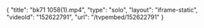 {
    "title": "bk71 1058(1).mp4",
    "type": "solo",
    "layout": "iframe-static",
    "videoId": "152622791",
    "url": "\/tvpembed\/152622791"
}